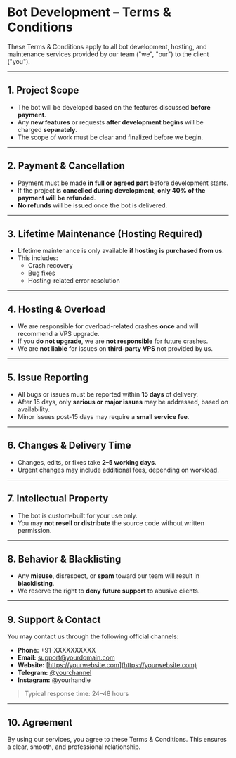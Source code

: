 # Bot Development – Terms & Conditions

These Terms & Conditions apply to all bot development, hosting, and maintenance services provided by our team ("we", "our") to the client ("you").

---

## 1. Project Scope

- The bot will be developed based on the features discussed **before payment**.
- Any **new features** or requests **after development begins** will be charged **separately**.
- The scope of work must be clear and finalized before we begin.

---

## 2. Payment & Cancellation

- Payment must be made **in full or agreed part** before development starts.
- If the project is **cancelled during development**, **only 40% of the payment will be refunded**.
- **No refunds** will be issued once the bot is delivered.

---

## 3. Lifetime Maintenance (Hosting Required)

- Lifetime maintenance is only available **if hosting is purchased from us**.
- This includes:
  - Crash recovery  
  - Bug fixes  
  - Hosting-related error resolution

---

## 4. Hosting & Overload

- We are responsible for overload-related crashes **once** and will recommend a VPS upgrade.
- If you **do not upgrade**, we are **not responsible** for future crashes.
- We are **not liable** for issues on **third-party VPS** not provided by us.

---

## 5. Issue Reporting

- All bugs or issues must be reported within **15 days** of delivery.
- After 15 days, only **serious or major issues** may be addressed, based on availability.
- Minor issues post-15 days may require a **small service fee**.

---

## 6. Changes & Delivery Time

- Changes, edits, or fixes take **2–5 working days**.
- Urgent changes may include additional fees, depending on workload.

---

## 7. Intellectual Property

- The bot is custom-built for your use only.
- You may **not resell or distribute** the source code without written permission.

---

## 8. Behavior & Blacklisting

- Any **misuse**, disrespect, or **spam** toward our team will result in **blacklisting**.
- We reserve the right to **deny future support** to abusive clients.

---

## 9. Support & Contact

You may contact us through the following official channels:

- **Phone:** +91-XXXXXXXXXX  
- **Email:** support@yourdomain.com  
- **Website:** [https://yourwebsite.com](https://yourwebsite.com)  
- **Telegram:** [@yourchannel](https://t.me/yourchannel)  
- **Instagram:** @yourhandle  

> Typical response time: 24–48 hours

---

## 10. Agreement

By using our services, you agree to these Terms & Conditions. This ensures a clear, smooth, and professional relationship.
